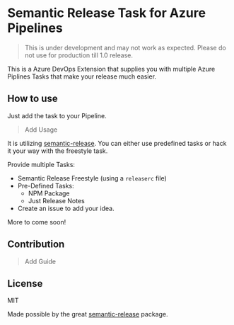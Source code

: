 # Semantic Release Task for Azure Pipelines

> This is under development and may not work as expected. Please do not use for production till 1.0 release.

This is a Azure DevOps Extension that supplies you with multiple Azure Piplines Tasks that make your release much easier.

## How to use

Just add the task to your Pipeline.
> Add Usage

It is utilizing [semantic-release](https://github.com/semantic-release/semantic-release). You can either use predefined tasks or hack it your way with the freestyle task. 

Provide multiple Tasks:

- Semantic Release Freestyle (using a `releaserc` file)
- Pre-Defined Tasks:
  - NPM Package
  - Just Release Notes
- Create an issue to add your idea.

More to come soon!


## Contribution

> Add Guide

## License
MIT

Made possible by the great [semantic-release](https://github.com/semantic-release/semantic-release) package.

